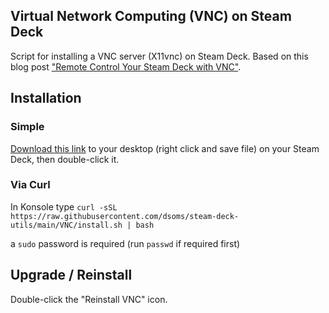 ## Virtual Network Computing (VNC) on Steam Deck

Script for installing a VNC server (X11vnc) on Steam Deck. Based on this blog post ["Remote Control Your Steam Deck with VNC"](https://one.vg/blog/remote-control-your-steam-deck).

## Installation

### Simple

[Download this link](https://raw.githubusercontent.com/dsoms/steam-deck-utils/main/VNC/Install-VNC.desktop) to your desktop (right click and save file) on your Steam Deck, then double-click it.

### Via Curl

In Konsole type `curl -sSL https://raw.githubusercontent.com/dsoms/steam-deck-utils/main/VNC/install.sh | bash`

a `sudo` password is required (run `passwd` if required first)

## Upgrade / Reinstall

Double-click the "Reinstall VNC" icon.
